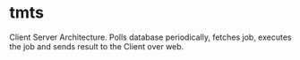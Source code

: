 # tmts
Client Server Architecture.
Polls database periodically, fetches job, executes the job and sends result to the Client over web.
